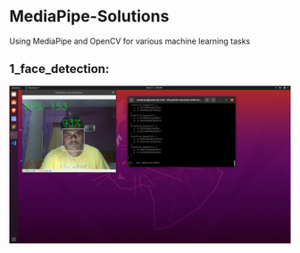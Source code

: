 # MediaPipe-Solutions
Using MediaPipe and OpenCV for various machine learning tasks

## 1_face_detection:
![](images/face_detection.png)
